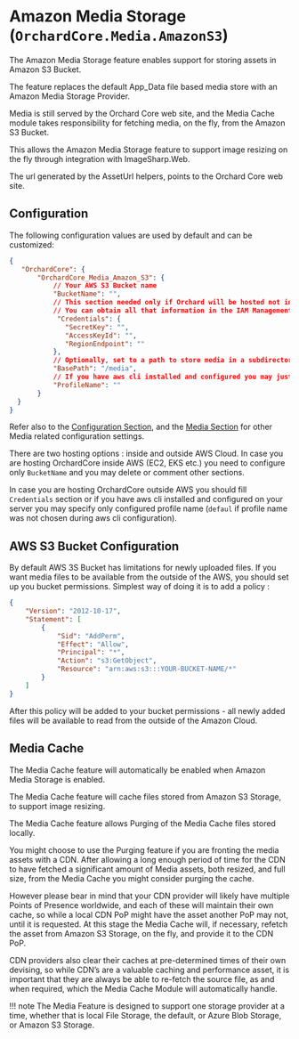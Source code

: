 # Amazon Media Storage (`OrchardCore.Media.AmazonS3`)

The Amazon Media Storage feature enables support for storing assets in Amazon S3 Bucket.

The feature replaces the default App_Data file based media store with an Amazon Media Storage Provider.

Media is still served by the Orchard Core web site, and the Media Cache module takes responsibility for fetching media, on the fly, from the Amazon S3 Bucket.

This allows the Amazon Media Storage feature to support image resizing on the fly through integration with ImageSharp.Web.

The url generated by the AssetUrl helpers, points to the Orchard Core web site.

## Configuration

The following configuration values are used by default and can be customized:

```json
{
   "OrchardCore": {
       "OrchardCore_Media_Amazon_S3": {
           // Your AWS S3 Bucket name
           "BucketName": "",
           // This section needed only if Orchard will be hosted not in the AWS Cloud
           // You can obtain all that information in the IAM Management Console
            "Credentials": {
              "SecretKey": "",
              "AccessKeyId": "",
              "RegionEndpoint": ""
           },
           // Optionally, set to a path to store media in a subdirectory inside your container.
           "BasePath": "/media",
           // If you have aws cli installed and configured you may just specify profile name
           "ProfileName": ""
       }
  }
}
```

Refer also to the [Configuration Section](../../core/Configuration/README.md),
and the [Media Section](../Media/README.md) for other Media related configuration settings.

There are two hosting options : inside and outside AWS Cloud.
In case you are hosting OrchardCore inside AWS (EC2, EKS etc.) you need to configure only `BucketName` and you may delete or comment other sections.

In case you are hosting OrchardCore outside AWS you should fill `Credentials` section or if you have aws cli installed and configured on your server you may specify only configured profile name (`defaul` if profile name was not chosen during aws cli configuration).

## AWS S3 Bucket Configuration

By default AWS 3S Bucket has limitations for newly uploaded files.
If you want media files to be available from the outside of the AWS, you should set up you bucket permissions.
Simplest way of doing it is to add a policy :
```json
{
    "Version": "2012-10-17",
    "Statement": [
        {
            "Sid": "AddPerm",
            "Effect": "Allow",
            "Principal": "*",
            "Action": "s3:GetObject",
            "Resource": "arn:aws:s3:::YOUR-BUCKET-NAME/*"
        }
    ]
}
```
After this policy will be added to your bucket permissions - all newly added files will be available to read from the outside of the Amazon Cloud.

## Media Cache

The Media Cache feature will automatically be enabled when Amazon Media Storage is enabled.

The Media Cache feature will cache files stored from Amazon S3 Storage, to support image resizing.

The Media Cache feature allows Purging of the Media Cache files stored locally.

You might choose to use the Purging feature if you are fronting the media assets with a CDN.
After allowing a long enough period of time for the CDN to have fetched a significant amount of
Media assets, both resized, and full size, from the Media Cache you might consider purging the cache.

However please bear in mind that your CDN provider will likely have multiple Points of Presence
worldwide, and each of these will maintain their own cache, so while a local CDN PoP might have the asset
another PoP may not, until it is requested. At this stage the Media Cache will, if necessary, refetch the
asset from Amazon S3 Storage, on the fly, and provide it to the CDN PoP.

CDN providers also clear their caches at pre-determined times of their own devising, so while CDN’s
are a valuable caching and performance asset, it is important that they are always be able to
re-fetch the source file, as and when required, which the Media Cache Module will automatically handle.

!!! note
The Media Feature is designed to support one storage provider at a time, whether that is
local File Storage, the default, or Azure Blob Storage, or Amazon S3 Storage.